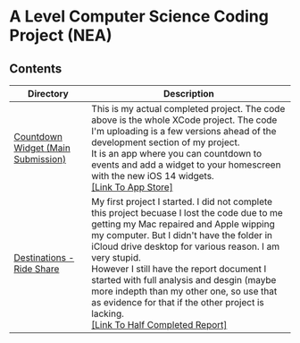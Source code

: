 # A Level Computer Science Coding Project (NEA)

## Contents
| Directory   | Description |
| ----------- | ----------- |
| [Countdown Widget (Main Submission)](https://github.com/Jami-p42/A-Level-Coding-Project/tree/main/VueJS%20Quiz) | This is my actual completed project. The code above is the whole XCode project. The code I'm uploading is a few versions ahead of the development section of my project. <br> It is an app where you can countdown to events and add a widget to your homescreen with the new iOS 14 widgets. <br> [[Link To App Store]](https://apps.apple.com/us/app/widget-countdown/id1532721548)|
| [Destinations - Ride Share](https://github.com/Jami-p42/A-Level-Coding-Project/tree/main/Weather%20Application)      | My first project I started. I did not complete this project becuase I lost the code due to me getting my Mac repaired and Apple wipping my computer. But I didn't have the folder in iCloud drive desktop for various reason. I am very stupid. <br> However I still have the report document I started with full analysis and desgin (maybe more indepth than my other one, so use that as evidence for that if the other project is lacking.<br>[[Link To Half Completed Report]](https://apps.apple.com/us/app/widget-countdown/id1532721548)|
